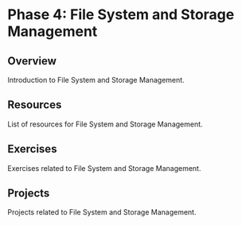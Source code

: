 # Phase 4: File System and Storage Management

## Overview

Introduction to File System and Storage Management.

## Resources

List of resources for File System and Storage Management.

## Exercises

Exercises related to File System and Storage Management.

## Projects

Projects related to File System and Storage Management.
